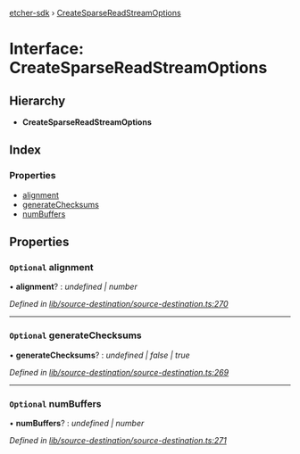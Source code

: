 [etcher-sdk](../README.md) › [CreateSparseReadStreamOptions](createsparsereadstreamoptions.md)

# Interface: CreateSparseReadStreamOptions

## Hierarchy

* **CreateSparseReadStreamOptions**

## Index

### Properties

* [alignment](createsparsereadstreamoptions.md#optional-alignment)
* [generateChecksums](createsparsereadstreamoptions.md#optional-generatechecksums)
* [numBuffers](createsparsereadstreamoptions.md#optional-numbuffers)

## Properties

### `Optional` alignment

• **alignment**? : *undefined | number*

*Defined in [lib/source-destination/source-destination.ts:270](https://github.com/balena-io-modules/etcher-sdk/blob/1e00137/lib/source-destination/source-destination.ts#L270)*

___

### `Optional` generateChecksums

• **generateChecksums**? : *undefined | false | true*

*Defined in [lib/source-destination/source-destination.ts:269](https://github.com/balena-io-modules/etcher-sdk/blob/1e00137/lib/source-destination/source-destination.ts#L269)*

___

### `Optional` numBuffers

• **numBuffers**? : *undefined | number*

*Defined in [lib/source-destination/source-destination.ts:271](https://github.com/balena-io-modules/etcher-sdk/blob/1e00137/lib/source-destination/source-destination.ts#L271)*
